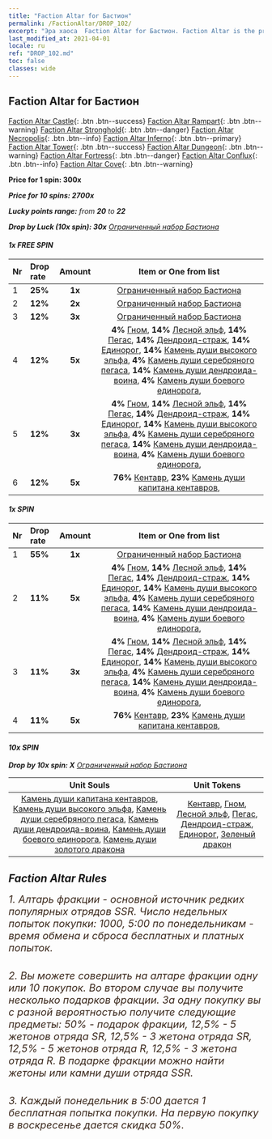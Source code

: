 ```yaml
---
title: "Faction Altar for Бастион"
permalink: /FactionAltar/DROP_102/
excerpt: "Эра хаоса  Faction Altar for Бастион. Faction Altar is the primary method for obtaining SSR units from the popular faction. Limited to 1,000 purchases each week. The popular faction changes at 05:00 every Monday. Purchase attempts and free purchase attempts will also reset then."
last_modified_at: 2021-04-01
locale: ru
ref: "DROP_102.md"
toc: false
classes: wide
---
```


##  Faction Altar for **Бастион**

  [Faction Altar Castle](/ru/FactionAltar/DROP_101/){: .btn .btn--success} [Faction Altar Rampart](/ru/FactionAltar/DROP_102/){: .btn .btn--warning} [Faction Altar Stronghold](/ru/FactionAltar/DROP_103/){: .btn .btn--danger} [Faction Altar Necropolis](/ru/FactionAltar/DROP_104/){: .btn .btn--info} [Faction Altar Inferno](/ru/FactionAltar/DROP_105/){: .btn .btn--primary} [Faction Altar Tower](/ru/FactionAltar/DROP_106/){: .btn .btn--success} [Faction Altar Dungeon](/ru/FactionAltar/DROP_107/){: .btn .btn--warning} [Faction Altar Fortress](/ru/FactionAltar/DROP_108/){: .btn .btn--danger} [Faction Altar Conflux](/ru/FactionAltar/DROP_109/){: .btn .btn--info} [Faction Altar Cove](/ru/FactionAltar/DROP_112/){: .btn .btn--warning} 

  **Price for 1 spin: 300x** <i class="fas fa-gem"/>

  **Price for 10 spins: 2700x** <i class="fas fa-gem"/>

  **Lucky points range:** from **20** to **22**

  **Drop by Luck (10x spin): 30x** [Ограниченный набор Бастиона](/ru/Items/con_2101/)

####  1x FREE SPIN 

  |    Nr    |  Drop rate  |  Amount   |   Item or One from list  |
  |:---------|:------------|:---------:|:------------------------:|
  | 1 | **25%** | **1x** | [Ограниченный набор Бастиона](/ru/Items/con_2101/) |
  | 2 | **12%** | **2x** | [Ограниченный набор Бастиона](/ru/Items/con_2101/) |
  | 3 | **12%** | **3x** | [Ограниченный набор Бастиона](/ru/Items/con_2101/) |
  | 4 | **12%** | **5x** |  **4%** [Гном](/ru/Items/unt_200/),  **14%** [Лесной эльф](/ru/Items/unt_201/),  **14%** [Пегас](/ru/Items/unt_202/),  **14%** [Дендроид-страж](/ru/Items/unt_203/),  **14%** [Единорог](/ru/Items/unt_204/),  **14%** [Камень души высокого эльфа](/ru/Items/unt_291/),  **4%** [Камень души серебряного пегаса](/ru/Items/unt_292/),  **14%** [Камень души дендроида-воина](/ru/Items/unt_293/),  **4%** [Камень души боевого единорога](/ru/Items/unt_294/),  |
  | 5 | **12%** | **3x** |  **4%** [Гном](/ru/Items/unt_200/),  **14%** [Лесной эльф](/ru/Items/unt_201/),  **14%** [Пегас](/ru/Items/unt_202/),  **14%** [Дендроид-страж](/ru/Items/unt_203/),  **14%** [Единорог](/ru/Items/unt_204/),  **14%** [Камень души высокого эльфа](/ru/Items/unt_291/),  **4%** [Камень души серебряного пегаса](/ru/Items/unt_292/),  **14%** [Камень души дендроида-воина](/ru/Items/unt_293/),  **4%** [Камень души боевого единорога](/ru/Items/unt_294/),  |
  | 6 | **12%** | **5x** |  **76%** [Кентавр](/ru/Items/unt_199/),  **23%** [Камень души капитана кентавров](/ru/Items/unt_290/),  |


####  1x SPIN 

  |    Nr    |  Drop rate  |  Amount   |   Item or One from list  |
  |:---------|:------------|:---------:|:------------------------:|
  | 1 | **55%** | **1x** | [Ограниченный набор Бастиона](/ru/Items/con_2101/) |
  | 2 | **11%** | **5x** |  **4%** [Гном](/ru/Items/unt_200/),  **14%** [Лесной эльф](/ru/Items/unt_201/),  **14%** [Пегас](/ru/Items/unt_202/),  **14%** [Дендроид-страж](/ru/Items/unt_203/),  **14%** [Единорог](/ru/Items/unt_204/),  **14%** [Камень души высокого эльфа](/ru/Items/unt_291/),  **4%** [Камень души серебряного пегаса](/ru/Items/unt_292/),  **14%** [Камень души дендроида-воина](/ru/Items/unt_293/),  **4%** [Камень души боевого единорога](/ru/Items/unt_294/),  |
  | 3 | **11%** | **3x** |  **4%** [Гном](/ru/Items/unt_200/),  **14%** [Лесной эльф](/ru/Items/unt_201/),  **14%** [Пегас](/ru/Items/unt_202/),  **14%** [Дендроид-страж](/ru/Items/unt_203/),  **14%** [Единорог](/ru/Items/unt_204/),  **14%** [Камень души высокого эльфа](/ru/Items/unt_291/),  **4%** [Камень души серебряного пегаса](/ru/Items/unt_292/),  **14%** [Камень души дендроида-воина](/ru/Items/unt_293/),  **4%** [Камень души боевого единорога](/ru/Items/unt_294/),  |
  | 4 | **11%** | **5x** |  **76%** [Кентавр](/ru/Items/unt_199/),  **23%** [Камень души капитана кентавров](/ru/Items/unt_290/),  |


####  10x SPIN 

  **Drop by 10x spin: X** [Ограниченный набор Бастиона](/ru/Items/con_2101/)

  |    Unit Souls    |  Unit Tokens  |
  |:----------------:|:-------------:|
  | [Камень души капитана кентавров](/ru/Items/unt_290/), [Камень души высокого эльфа](/ru/Items/unt_291/), [Камень души серебряного пегаса](/ru/Items/unt_292/), [Камень души дендроида-воина](/ru/Items/unt_293/), [Камень души боевого единорога](/ru/Items/unt_294/), [Камень души золотого дракона](/ru/Items/unt_295/) | [Кентавр](/ru/Items/unt_199/), [Гном](/ru/Items/unt_200/), [Лесной эльф](/ru/Items/unt_201/), [Пегас](/ru/Items/unt_202/), [Дендроид-страж](/ru/Items/unt_203/), [Единорог](/ru/Items/unt_204/), [Зеленый дракон](/ru/Items/unt_205/) |



## Faction Altar Rules

  <span style="color: #3c2a1e;font-size:20px">1. Алтарь фракции - основной источник редких популярных отрядов SSR. Число недельных попыток покупки: 1000, 5:00 по понедельникам - время обмена и сброса бесплатных и платных попыток.</span><br/>

<br/>  <span style="color: #3c2a1e;font-size:20px">2. Вы можете совершить на алтаре фракции одну или 10 покупок. Во втором случае вы получите несколько подарков фракции. За одну покупку вы с разной вероятностью получите следующие предметы: 50% - подарок фракции, 12,5% - 5 жетонов отряда SR, 12,5% - 3 жетона отряда SR, 12,5% - 5 жетонов отряда R, 12,5% - 3 жетона отряда R. В подарке фракции можно найти жетоны или камни души отряда SSR.</span>

<br/>  <span style="color: #3c2a1e;font-size:20px">3. Каждый понедельник в 5:00 дается 1 бесплатная попытка покупки. На первую покупку в воскресенье дается скидка 50%.</span><br/>

<br/>